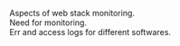 Aspects of web stack monitoring.  
Need for monitoring.  
Err and access logs for different softwares.
